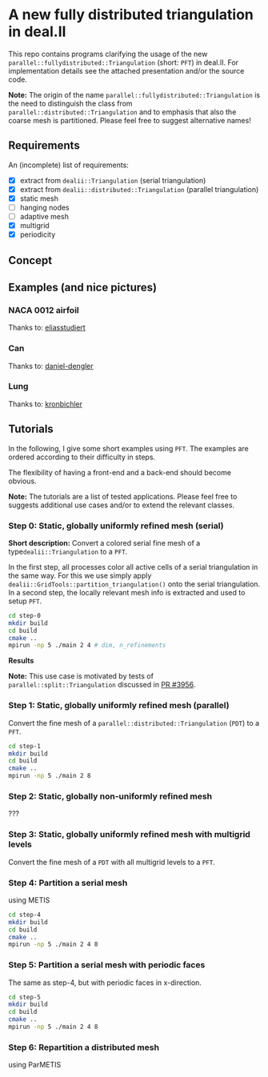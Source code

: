 # A new fully distributed triangulation in deal.II

This repo contains programs clarifying the usage of the new `parallel::fullydistributed::Triangulation` (short: `PFT`)
in deal.II. For implementation details see the attached presentation and/or the source code.

**Note:** The origin of the name `parallel::fullydistributed::Triangulation` is the need to 
distinguish the class from `parallel::distributed::Triangulation` and to emphasis that also
the coarse mesh is partitioned. Please feel free to suggest alternative names!  

## Requirements

An (incomplete) list of requirements:
- [x] extract from `dealii::Triangulation` (serial triangulation) 
- [x] extract from `dealii::distributed::Triangulation` (parallel triangulation) 
- [x] static mesh
- [ ] hanging nodes
- [ ] adaptive mesh
- [x] multigrid
- [x] periodicity

## Concept

## Examples (and nice pictures)

### NACA 0012 airfoil

Thanks to: [eliasstudiert](https://github.com/eliasstudiert)

### Can

Thanks to: [daniel-dengler](https://github.com/daniel-dengler)

### Lung

Thanks to: [kronbichler](https://github.com/kronbichler)

## Tutorials

In the following, I give some short examples using `PFT`. The examples are ordered according to their difficulty in 
steps.

The flexibility of having a front-end and a back-end should become obvious.

**Note:** The tutorials are a list of tested applications. Please feel free to 
suggests additional use cases and/or to extend the relevant classes.

### Step 0: Static, globally uniformly refined mesh (serial)

**Short description:** Convert a colored serial fine mesh of a type`dealii::Triangulation` to a `PFT`.

In the first step, all processes color all active cells of a serial triangulation in the same way.
For this we use simply apply `dealii::GridTools::partition_triangulation()` onto
the serial triangulation. In a second step, the locally relevant mesh info is extracted
and used to setup `PFT`.

```bash
cd step-0
mkdir build
cd build
cmake ..
mpirun -np 5 ./main 2 4 # dim, n_refinements
```

**Results**

**Note:** This use case is motivated by tests of `parallel::split::Triangulation` discussed
in [PR #3956](https://github.com/dealii/dealii/pull/3956).

### Step 1: Static, globally uniformly refined mesh (parallel)

Convert the fine mesh of a `parallel::distributed::Triangulation` (`PDT`) to a `PFT`.

```bash
cd step-1
mkdir build
cd build
cmake ..
mpirun -np 5 ./main 2 8
```

### Step 2: Static, globally non-uniformly refined mesh 

???

### Step 3: Static, globally uniformly refined mesh with multigrid levels

Convert the fine mesh of a `PDT` with all multigrid levels to a `PFT`.

### Step 4: Partition a serial mesh 

using METIS

```bash
cd step-4
mkdir build
cd build
cmake ..
mpirun -np 5 ./main 2 4 8
```

### Step 5: Partition a serial mesh with periodic faces

The same as step-4, but with periodic faces in x-direction.

```bash
cd step-5 
mkdir build
cd build
cmake ..
mpirun -np 5 ./main 2 4 8
```

### Step 6: Repartition a distributed mesh

 using ParMETIS


